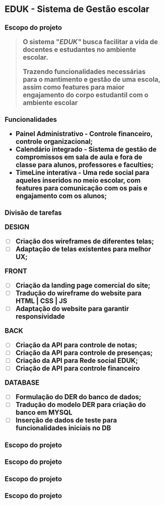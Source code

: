 <h1> EDUK - Sistema de Gestão escolar </h1>

<h2> Escopo do projeto

> O sistema "*EDUK"* busca facilitar a vida de docentes e estudantes no ambiente escolar.
>
> Trazendo funcionalidades necessárias para o mantimento e gestão de uma escola, assim como features para maior engajamento do corpo estudantil com o ambiente escolar


<h2> Funcionalidades

* Painel Administrativo - Controle financeiro, controle organizacional;
* Calendário integrado - Sistema de gestão de compromissos em sala de aula e fora de classe para alunos, professores e faculties;
* TimeLine interativa - Uma rede social para aqueles inseridos no meio escolar, com features para comunicação com os pais e engajamento com os alunos;

<h2> Divisão de tarefas

**DESIGN**

* [ ] Criação dos wireframes de diferentes telas;
* [ ] Adaptação de telas existentes para melhor UX;

**FRONT**

* [ ] Criação da landing page comercial do site;
* [ ] Tradução do wireframe do website para HTML | CSS | JS
* [ ] Adaptação do website para garantir responsividade

**BACK**

* [ ] Criação da API para controle de notas;
* [ ] Criação da API para controle de presenças;
* [ ] Criação da API para Rede social EDUK;
* [ ] Criação de API para controle financeiro

**DATABASE**

* [ ] Formulação do DER do banco de dados;
* [ ] Tradução do modelo DER para criação do banco em MYSQL
* [ ] Inserção de dados de teste para funcionalidades iniciais no DB

<h2> Escopo do projeto


<h2> Escopo do projeto


<h2> Escopo do projeto


<h2> Escopo do projeto
